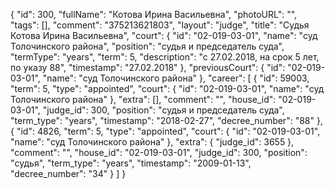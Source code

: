 {
    "id": 300,
    "fullName": "Котова Ирина Васильевна",
    "photoURL": "",
    "tags": [],
    "comment": "375213621803",
    "layout": "judge",
    "title": "Судья Котова Ирина Васильевна",
    "court": {
        "id": "02-019-03-01",
        "name": "суд Толочинского района",
        "position": "судья и председатель суда",
        "termType": "years",
        "term": 5,
        "description": "c 27.02.2018, на срок 5 лет, по указу 88",
        "timestamp": "27.02.2018"
    },
    "previousCourt": {
        "id": "02-019-03-01",
        "name": "суд Толочинского района"
    },
    "career": [
        {
            "id": 59003,
            "term": 5,
            "type": "appointed",
            "court": {
                "id": "02-019-03-01",
                "name": "суд Толочинского района"
            },
            "extra": [],
            "comment": "",
            "house_id": "02-019-03-01",
            "judge_id": 300,
            "position": "судья и председатель суда",
            "term_type": "years",
            "timestamp": "2018-02-27",
            "decree_number": "88"
        },
        {
            "id": 4826,
            "term": 5,
            "type": "appointed",
            "court": {
                "id": "02-019-03-01",
                "name": "суд Толочинского района"
            },
            "extra": {
                "judge_id": 3655
            },
            "comment": "",
            "house_id": "02-019-03-01",
            "judge_id": 300,
            "position": "судья",
            "term_type": "years",
            "timestamp": "2009-01-13",
            "decree_number": "34"
        }
    ]
}